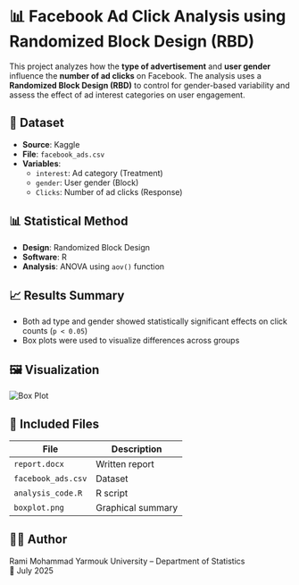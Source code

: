 # 📊 Facebook Ad Click Analysis using Randomized Block Design (RBD)

This project analyzes how the **type of advertisement** and **user gender** influence the **number of ad clicks** on Facebook. The analysis uses a **Randomized Block Design (RBD)** to control for gender-based variability and assess the effect of ad interest categories on user engagement.

## 📁 Dataset

- **Source**: Kaggle
- **File**: `facebook_ads.csv`
- **Variables**:
  - `interest`: Ad category (Treatment)
  - `gender`: User gender (Block)
  - `Clicks`: Number of ad clicks (Response)

## 📊 Statistical Method

- **Design**: Randomized Block Design
- **Software**: R
- **Analysis**: ANOVA using `aov()` function

## 📈 Results Summary

- Both ad type and gender showed statistically significant effects on click counts (`p < 0.05`)
- Box plots were used to visualize differences across groups

## 🖼️ Visualization

![Box Plot](boxplot.png)

## 📂 Included Files

| File | Description |
|------|-------------|
| `report.docx` | Written report |
| `facebook_ads.csv` | Dataset |
| `analysis_code.R` | R script |
| `boxplot.png` | Graphical summary |

## 👨‍🎓 Author

Rami Mohammad
Yarmouk University – Department of Statistics  
📅 July 2025
